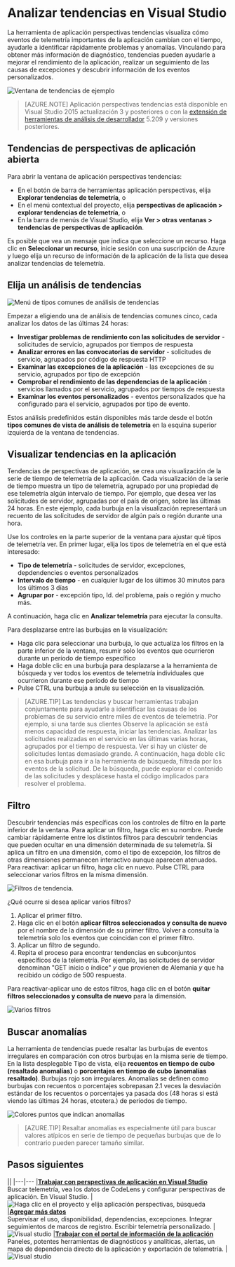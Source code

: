 <properties 
    pageTitle="Analizar tendencias en Visual Studio | Microsoft Azure" 
    description="Analizar, visualizar y explorar las tendencias en su telemetría perspectivas de aplicación en Visual Studio." 
    services="application-insights" 
    documentationCenter=".net"
    authors="numberbycolors" 
    manager="douge"/>

<tags 
    ms.service="application-insights" 
    ms.workload="tbd" 
    ms.tgt_pltfrm="ibiza" 
    ms.devlang="na" 
    ms.topic="get-started-article" 
    ms.date="10/25/2016" 
    ms.author="daviste"/>
    
# <a name="analyzing-trends-in-visual-studio"></a>Analizar tendencias en Visual Studio

La herramienta de aplicación perspectivas tendencias visualiza cómo eventos de telemetría importantes de la aplicación cambian con el tiempo, ayudarle a identificar rápidamente problemas y anomalías. Vinculando para obtener más información de diagnóstico, tendencias pueden ayudarle a mejorar el rendimiento de la aplicación, realizar un seguimiento de las causas de excepciones y descubrir información de los eventos personalizados.

![Ventana de tendencias de ejemplo](./media/app-insights-visual-studio-trends/app-insights-trends-hero-750.png)

> [AZURE.NOTE] Aplicación perspectivas tendencias está disponible en Visual Studio 2015 actualización 3 y posteriores o con la [extensión de herramientas de análisis de desarrollador](https://visualstudiogallery.msdn.microsoft.com/82367b81-3f97-4de1-bbf1-eaf52ddc635a) 5.209 y versiones posteriores.

## <a name="open-application-insights-trends"></a>Tendencias de perspectivas de aplicación abierta

Para abrir la ventana de aplicación perspectivas tendencias:

* En el botón de barra de herramientas aplicación perspectivas, elija **Explorar tendencias de telemetría**, o
* En el menú contextual del proyecto, elija **perspectivas de aplicación > explorar tendencias de telemetría**, o
* En la barra de menús de Visual Studio, elija **Ver > otras ventanas > tendencias de perspectivas de aplicación**.

Es posible que vea un mensaje que indica que seleccione un recurso. Haga clic en **Seleccionar un recurso**, inicie sesión con una suscripción de Azure y luego elija un recurso de información de la aplicación de la lista que desea analizar tendencias de telemetría.

## <a name="choose-a-trend-analysis"></a>Elija un análisis de tendencias

![Menú de tipos comunes de análisis de tendencias](./media/app-insights-visual-studio-trends/app-insights-trends-1-750.png)

Empezar a eligiendo una de análisis de tendencias comunes cinco, cada analizar los datos de las últimas 24 horas:

* **Investigar problemas de rendimiento con las solicitudes de servidor** - solicitudes de servicio, agrupados por tiempos de respuesta
* **Analizar errores en las convocatorias de servidor** - solicitudes de servicio, agrupados por código de respuesta HTTP
* **Examinar las excepciones de la aplicación** - las excepciones de su servicio, agrupados por tipo de excepción
* **Comprobar el rendimiento de las dependencias de la aplicación** : servicios llamados por el servicio, agrupados por tiempos de respuesta
* **Examinar los eventos personalizados** - eventos personalizados que ha configurado para el servicio, agrupados por tipo de evento.

Estos análisis predefinidos están disponibles más tarde desde el botón **tipos comunes de vista de análisis de telemetría** en la esquina superior izquierda de la ventana de tendencias.

## <a name="visualize-trends-in-your-application"></a>Visualizar tendencias en la aplicación

Tendencias de perspectivas de aplicación, se crea una visualización de la serie de tiempo de telemetría de la aplicación. Cada visualización de la serie de tiempo muestra un tipo de telemetría, agrupado por una propiedad de ese telemetría algún intervalo de tiempo. Por ejemplo, que desea ver las solicitudes de servidor, agrupadas por el país de origen, sobre las últimas 24 horas. En este ejemplo, cada burbuja en la visualización representará un recuento de las solicitudes de servidor de algún país o región durante una hora.

Use los controles en la parte superior de la ventana para ajustar qué tipos de telemetría ver. En primer lugar, elija los tipos de telemetría en el que está interesado:

* **Tipo de telemetría** - solicitudes de servidor, excepciones, depdendencies o eventos personalizados
* **Intervalo de tiempo** - en cualquier lugar de los últimos 30 minutos para los últimos 3 días
* **Agrupar por** - excepción tipo, Id. del problema, país o región y mucho más.

A continuación, haga clic en **Analizar telemetría** para ejecutar la consulta.

Para desplazarse entre las burbujas en la visualización:

* Haga clic para seleccionar una burbuja, lo que actualiza los filtros en la parte inferior de la ventana, resumir solo los eventos que ocurrieron durante un período de tiempo específico
* Haga doble clic en una burbuja para desplazarse a la herramienta de búsqueda y ver todos los eventos de telemetría individuales que ocurrieron durante ese período de tiempo
* Pulse CTRL una burbuja a anule su selección en la visualización.

> [AZURE.TIP] Las tendencias y buscar herramientas trabajan conjuntamente para ayudarle a identificar las causas de los problemas de su servicio entre miles de eventos de telemetría. Por ejemplo, si una tarde sus clientes Observe la aplicación se está menos capacidad de respuesta, iniciar las tendencias. Analizar las solicitudes realizadas en el servicio en las últimas varias horas, agrupados por el tiempo de respuesta. Ver si hay un clúster de solicitudes lentas demasiado grande. A continuación, haga doble clic en esa burbuja para ir a la herramienta de búsqueda, filtrada por los eventos de la solicitud. De la búsqueda, puede explorar el contenido de las solicitudes y desplácese hasta el código implicados para resolver el problema.

## <a name="filter"></a>Filtro

Descubrir tendencias más específicas con los controles de filtro en la parte inferior de la ventana. Para aplicar un filtro, haga clic en su nombre. Puede cambiar rápidamente entre los distintos filtros para descubrir tendencias que pueden ocultar en una dimensión determinada de su telemetría. Si aplica un filtro en una dimensión, como el tipo de excepción, los filtros de otras dimensiones permanecen interactivo aunque aparecen atenuados. Para reactivar: aplicar un filtro, haga clic en nuevo. Pulse CTRL para seleccionar varios filtros en la misma dimensión.

![Filtros de tendencia.](./media/app-insights-visual-studio-trends/TrendsFiltering-750.png)

¿Qué ocurre si desea aplicar varios filtros? 

1. Aplicar el primer filtro. 
2. Haga clic en el botón **aplicar filtros seleccionados y consulta de nuevo** por el nombre de la dimensión de su primer filtro. Volver a consulta la telemetría solo los eventos que coincidan con el primer filtro. 
3. Aplicar un filtro de segundo. 
4. Repita el proceso para encontrar tendencias en subconjuntos específicos de la telemetría. Por ejemplo, las solicitudes de servidor denominan "GET inicio o índice" _y_ que provienen de Alemania _y_ que ha recibido un código de 500 respuesta. 

Para reactivar-aplicar uno de estos filtros, haga clic en el botón **quitar filtros seleccionados y consulta de nuevo** para la dimensión.

![Varios filtros](./media/app-insights-visual-studio-trends/TrendsFiltering2-750.png)

## <a name="find-anomalies"></a>Buscar anomalías

La herramienta de tendencias puede resaltar las burbujas de eventos irregulares en comparación con otros burbujas en la misma serie de tiempo. En la lista desplegable Tipo de vista, elija **recuentos en tiempo de cubo (resaltado anomalías)** o **porcentajes en tiempo de cubo (anomalías resaltado)**. Burbujas rojo son irregulares. Anomalías se definen como burbujas con recuentos o porcentajes sobrepasan 2.1 veces la desviación estándar de los recuentos o porcentajes ya pasada dos (48 horas si está viendo las últimas 24 horas, etcetera.) de períodos de tiempo.

![Colores puntos que indican anomalías](./media/app-insights-visual-studio-trends/TrendsAnomalies-750.png)

> [AZURE.TIP] Resaltar anomalías es especialmente útil para buscar valores atípicos en serie de tiempo de pequeñas burbujas que de lo contrario pueden parecer tamaño similar.  

## <a name="next"></a>Pasos siguientes

||
|---|---
|**[Trabajar con perspectivas de aplicación en Visual Studio](app-insights-visual-studio.md)**<br/>Buscar telemetría, vea los datos de CodeLens y configurar perspectivas de aplicación. En Visual Studio. |![Haga clic en el proyecto y elija aplicación perspectivas, búsqueda](./media/app-insights-visual-studio-trends/34.png)
|**[Agregar más datos](app-insights-asp-net-more.md)**<br/>Supervisar el uso, disponibilidad, dependencias, excepciones. Integrar seguimientos de marcos de registro. Escribir telemetría personalizado. | ![Visual studio](./media/app-insights-visual-studio-trends/64.png)
|**[Trabajar con el portal de información de la aplicación](app-insights-dashboards.md)**<br/>Paneles, potentes herramientas de diagnósticos y analíticas, alertas, un mapa de dependencia directo de la aplicación y exportación de telemetría. |![Visual studio](./media/app-insights-visual-studio-trends/62.png)
